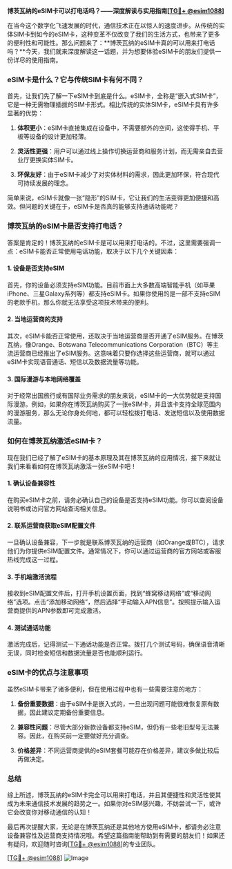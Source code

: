 **博茨瓦纳的eSIM卡可以打电话吗？——深度解读与实用指南[[TG💪+ @esim1088](https://t.me/s/esim1088)]**

在当今这个数字化飞速发展的时代，通信技术正在以惊人的速度进步。从传统的实体SIM卡到如今的eSIM卡，这种变革不仅改变了我们的生活方式，也带来了更多的便利性和可能性。那么问题来了：**博茨瓦纳的eSIM卡真的可以用来打电话吗？**今天，我们就来深度解读这一话题，并为想要体验eSIM卡的朋友们提供一份详尽的使用指南。

### eSIM卡是什么？它与传统SIM卡有何不同？

首先，让我们先了解一下eSIM卡到底是什么。eSIM卡，全称是“嵌入式SIM卡”，它是一种无需物理插拔的SIM卡形式。相比传统的实体SIM卡，eSIM卡具有许多显著的优势：

1. **体积更小**：eSIM卡直接集成在设备中，不需要额外的空间，这使得手机、平板等设备的设计更加轻薄。
   
2. **灵活性更强**：用户可以通过线上操作切换运营商和服务计划，而无需亲自去营业厅更换实体SIM卡。

3. **环保友好**：由于eSIM卡减少了对实体材料的需求，因此更加环保，符合现代可持续发展的理念。

简单来说，eSIM卡就像一张“隐形”的SIM卡，它让我们的生活变得更加便捷和高效。但问题的关键在于，eSIM卡是否真的能够支持通话功能呢？

### 博茨瓦纳的eSIM卡是否支持打电话？

答案是肯定的！博茨瓦纳的eSIM卡是可以用来打电话的。不过，这里需要强调一点：eSIM卡能否正常使用电话功能，取决于以下几个关键因素：

#### 1. 设备是否支持eSIM

首先，你的设备必须支持eSIM功能。目前市面上大多数高端智能手机（如苹果iPhone、三星Galaxy系列等）都支持eSIM卡。如果你使用的是一部不支持eSIM的老款手机，那么你就无法享受这项技术带来的便利。

#### 2. 当地运营商的支持

其次，eSIM卡能否正常使用，还取决于当地运营商是否开通了eSIM服务。在博茨瓦纳，像Orange、Botswana Telecommunications Corporation（BTC）等主流运营商已经推出了eSIM服务。这意味着只要你选择这些运营商，就可以通过eSIM卡实现语音通话、短信以及数据流量等功能。

#### 3. 国际漫游与本地网络覆盖

对于经常出国旅行或有国际业务需求的朋友来说，eSIM卡的一大优势就是支持国际漫游。例如，如果你在博茨瓦纳购买了一张eSIM卡，并且该卡支持全球范围内的漫游服务，那么无论你身处何地，都可以轻松拨打电话、发送短信以及使用数据流量。

### 如何在博茨瓦纳激活eSIM卡？

现在我们已经了解了eSIM卡的基本原理及其在博茨瓦纳的应用情况，接下来就让我们来看看如何在博茨瓦纳激活一张eSIM卡吧！

#### 1. 确认设备兼容性

在购买eSIM卡之前，请务必确认自己的设备是否支持eSIM功能。你可以查阅设备说明书或访问官方网站查询相关信息。

#### 2. 联系运营商获取eSIM配置文件

一旦确认设备兼容，下一步就是联系博茨瓦纳的运营商（如Orange或BTC），请求他们为你提供eSIM配置文件。通常情况下，你可以通过运营商的官方网站或客服热线完成这一过程。

#### 3. 手机端激活流程

接收到eSIM配置文件后，打开手机设置页面，找到“蜂窝移动网络”或“移动网络”选项。点击“添加移动网络”，然后选择“手动输入APN信息”。按照提示输入运营商提供的APN参数即可完成激活。

#### 4. 测试通话功能

激活完成后，记得测试一下通话功能是否正常。拨打几个测试号码，确保语音清晰无误，同时检查短信和数据流量是否也能顺利运行。

### eSIM卡的优点与注意事项

虽然eSIM卡带来了诸多便利，但在使用过程中也有一些需要注意的地方：

1. **备份重要数据**：由于eSIM卡是嵌入式的，一旦出现问题可能很难恢复原有数据，因此建议定期备份重要信息。

2. **兼容性问题**：尽管大部分新款设备都支持eSIM，但仍有一些老旧型号无法兼容。因此，在购买前一定要做好充分调查。

3. **价格差异**：不同运营商提供的eSIM套餐可能存在价格差异，建议多做比较后再做决定。

### 总结

综上所述，博茨瓦纳的eSIM卡完全可以用来打电话，并且其便捷性和灵活性使其成为未来通信技术发展的趋势之一。如果你对eSIM感兴趣，不妨尝试一下，或许它会改变你对移动通信的认知！

最后再次提醒大家，无论是在博茨瓦纳还是其他地方使用eSIM卡，都请务必注意设备兼容性及运营商支持情况哦。希望这篇指南能帮助到有需要的朋友们！如果还有疑问，欢迎随时咨询[[TG💪+ @esim1088](https://t.me/s/esim1088)]的专业团队。

[[TG💪+ @esim1088](https://t.me/s/esim1088)] ![Image](https://i.postimg.cc/4NQfJmqS/Snipaste-2025-05-13-00-14-12.png)